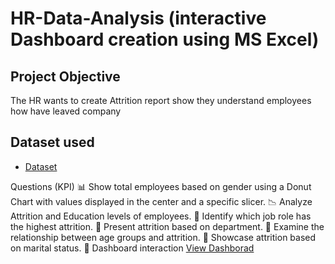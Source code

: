 # HR-Data-Analysis (interactive Dashboard creation using MS Excel)
## Project Objective
The HR wants to create Attrition report show they understand employees how have leaved company 

## Dataset used 
- <a href="https://github.com/RohitKumar649/HR-Excel-Dashboard/blob/main/HR%20Excel%20Project.xlsx">Dataset</a>


Questions (KPI)
📊 Show total employees based on gender using a Donut Chart with values displayed in the center and a specific slicer.
📉 Analyze Attrition and Education levels of employees.
💼 Identify which job role has the highest attrition.
🏢 Present attrition based on department.
📆 Examine the relationship between age groups and attrition.
💍 Showcase attrition based on marital status.
🔗 Dashboard interaction <a href="">View Dashborad</a>
